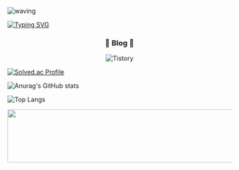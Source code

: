 ![waving](https://capsule-render.vercel.app/api?type=waving&height=200&text=I'm%20kons&fontAlign=80&fontAlignY=40&color=gradient)

[![Typing SVG](https://readme-typing-svg.demolab.com/?lines=MBTI+=+INFP;This+text+is+quote)](https://git.io/typing-svg)

<h3 align="center">📢 Blog 📢</h3>
<div align="center">
  <img alt="Tistory" src ="https://img.shields.io/badge/Tistory-FF5A4A.svg?&style=for-the-badge&logo=Tistory&logoColor=White"/>
</div>

[![Solved.ac Profile](http://mazassumnida.wtf/api/generate_badge?boj=mj030313)](https://solved.ac/mj030313)

![Anurag's GitHub stats](https://github-readme-stats.vercel.app/api?username=kons2003&show_icons=true&theme=radical)

![Top Langs](https://github-readme-stats.vercel.app/api/top-langs/?username=kons2003&layout=compact)

<a href="https://github.com/devxb/gitanimals">
  <img src="https://render.gitanimals.org/lines/{kons2003}?pet-id=1" width="1000" height="120"/>
</a>
